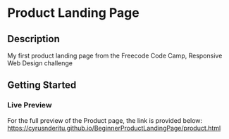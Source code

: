 # Product Landing Page

## Description

My first product landing page from the Freecode Code Camp, Responsive Web Design challenge

## Getting Started

### Live Preview

For the full preview of the Product page, the link is provided below:
https://cyrusnderitu.github.io/BeginnerProductLandingPage/product.html



